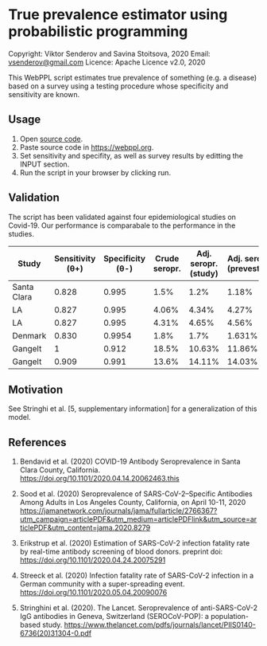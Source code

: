 # True prevalence estimator using probabilistic programming

Copyright: Viktor Senderov and Savina Stoitsova, 2020
Email: vsenderov@gmail.com 
Licence: Apache Licence v2.0, 2020

This WebPPL script estimates true prevalence of something (e.g. a
disease) based on a survey using a testing procedure whose specificity
and sensitivity are known.

## Usage

1. Open [source code](basic.wppl).
2. Paste source code in https://webppl.org.
3. Set sensitivity and specifity, as well as survey results by editting
the INPUT section.
4. Run the script in your browser by clicking run.

## Validation

The script has been validated against four epidemiological studies on
Covid-19. Our performance is comparabale to the performance in the
studies.

| Study       | Sensitivity (θ+) | Specificity (θ-) | Crude seropr.  | Adj. seropr.(study)  | Adj. seropr. (prevestim) | Ref |
|-------------|------------------|------------------|---------|------------------|------------------|-----|
| Santa Clara | 0.828            | 0.995            | 1.5%    | 1.2%             | 1.18%            | [1] |
| LA          | 0.827            | 0.995            | 4.06%   | 4.34%            | 4.27%            | [2] |
| LA          | 0.827            | 0.995            | 4.31%   | 4.65%            | 4.56%            | [2] |
| Denmark     | 0.830            | 0.9954           | 1.8%    | 1.7%             | 1.631%           | [3] |
| Gangelt     | 1                | 0.912            | 18.5%   | 10.63%           | 11.86%           | [4] |
| Gangelt     | 0.909            | 0.991            | 13.6%   | 14.11%           | 14.03%           | [4] |

## Motivation

See Stringhi et al. [5, supplementary information] for a generalization of this model.

## References

1. Bendavid et al. (2020) COVID-19 Antibody Seroprevalence in Santa Clara County, California. https://doi.org/10.1101/2020.04.14.20062463.this

2. Sood et al. (2020) Seroprevalence of SARS-CoV-2–Specific Antibodies Among Adults in Los Angeles County, California, on April 10-11, 2020 https://jamanetwork.com/journals/jama/fullarticle/2766367?utm_campaign=articlePDF&utm_medium=articlePDFlink&utm_source=articlePDF&utm_content=jama.2020.8279

3. Erikstrup et al. (2020) Estimation of SARS-CoV-2 infection fatality rate by real-time antibody
screening of blood donors. preprint doi: https://doi.org/10.1101/2020.04.24.20075291

4. Streeck et al. (2020) Infection fatality rate of SARS-CoV-2 infection in a German community with a super-spreading event. https://doi.org/10.1101/2020.05.04.20090076

5. Stringhini et al. (2020). The Lancet. Seroprevalence of anti-SARS-CoV-2 IgG antibodies in Geneva, Switzerland (SEROCoV-POP): a population-based study. https://www.thelancet.com/pdfs/journals/lancet/PIIS0140-6736(20)31304-0.pdf
